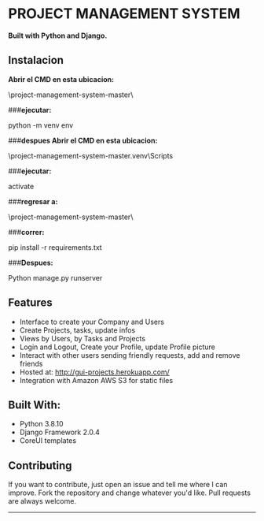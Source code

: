 # PROJECT MANAGEMENT SYSTEM

**Built with Python and Django.**



## Instalacion
**Abrir el CMD  en esta ubicacion:**

  \project-management-system-master\

###**ejecutar:**

  python -m venv env

###**despues Abrir el CMD  en esta ubicacion:**

  \project-management-system-master\.venv\Scripts

###**ejecutar:**

  activate

###**regresar a:**

  \project-management-system-master\

###**correr:**

  pip install -r requirements.txt

###**Despues:**

  Python manage.py runserver

## Features


* Interface to create your Company and Users
* Create Projects, tasks, update infos
* Views by Users, by Tasks and Projects
* Login and Logout, Create your Profile, update Profile picture
* Interact with other users sending friendly requests, add and remove friends
* Hosted at: http://gui-projects.herokuapp.com/
* Integration with Amazon AWS S3 for static files

## Built With:

* Python 3.8.10 
* Django Framework 2.0.4
* CoreUI templates

## Contributing

If you want to contribute, just open an issue and tell me where I can improve.
Fork the repository and change whatever you'd like.
Pull requests are always welcome.

--------------------------------------------------------------------------------------------

